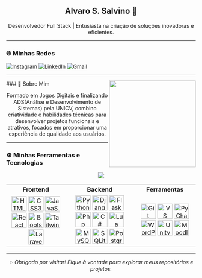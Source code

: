 <div align="center">
    <h2>Alvaro S. Salvino 👋</h2>
    <p>Desenvolvedor Full Stack | Entusiasta na criação de soluções inovadoras e eficientes.</p>
</div>

---
### 🌐 Minhas Redes
[![Instagram](https://img.shields.io/badge/Instagram-E4405F?style=for-the-badge&logo=instagram&logoColor=white)](https://instagram.com/alvaro_salvino)
[![LinkedIn](https://img.shields.io/badge/LinkedIn-0077B5?style=for-the-badge&logo=linkedin&logoColor=white)](www.linkedin.com/in/alvaro-salvino)
[![Gmail](https://img.shields.io/badge/Gmail-D14836?style=for-the-badge&logo=gmail&logoColor=white)](mailto:alvaro.salvino@gmail.com)

---
<img align='right' src="https://media.giphy.com/media/kdddIq6rZJIEbHVlHk/giphy.gif" width="230">
### 🚀 Sobre Mim
<div align="center">
    <p>Formado em Jogos Digitais e finalizando ADS(Análise e Desenvolvimento de Sistemas) pela UNICV, combino criatividade e habilidades técnicas para desenvolver projetos funcionais e atrativos, focados em proporcionar uma experiência de qualidade aos usuários.</p>    
</div>

---

### ⚙️ Minhas Ferramentas e Tecnologias
<p align="center">
  <a href="https://github.com/AlvaroSalvino/">
    <img align="center" src="https://github-readme-stats.vercel.app/api?username=AlvaroSalvino&show_icons=true&theme=gotham&count_private=true&hide_title=true" />
  </a>
</p>
<div align="center">
    <table>
        <tr>
            <td align="center"><strong>Frontend</strong></td>
            <td align="center"><strong>Backend</strong></td>
            <td align="center"><strong>Ferramentas</strong></td>
        </tr>
        <tr>
            <td align="center">
                <img src="https://cdn.jsdelivr.net/gh/devicons/devicon/icons/html5/html5-original.svg" width="40" title="HTML5" />
                <img src="https://cdn.jsdelivr.net/gh/devicons/devicon/icons/css3/css3-original.svg" width="40" title="CSS3" />
                <img src="https://cdn.jsdelivr.net/gh/devicons/devicon/icons/javascript/javascript-original.svg" width="40" title="JavaScript" />
                <img src="https://cdn.jsdelivr.net/gh/devicons/devicon/icons/react/react-original.svg" width="40" title="React" />
                <img src="https://cdn.jsdelivr.net/gh/devicons/devicon/icons/bootstrap/bootstrap-original.svg" width="40" title="Bootstrap" />
                <img src="https://cdn.jsdelivr.net/gh/devicons/devicon@latest/icons/tailwindcss/tailwindcss-original.svg" width="40" title="Tailwind" />
                <img src="https://cdn.jsdelivr.net/gh/devicons/devicon@latest/icons/laravel/laravel-original.svg" width="40" title="Laravel" />
            </td>
            <td align="center">
                <img src="https://cdn.jsdelivr.net/gh/devicons/devicon/icons/python/python-original.svg" width="40" title="Python" />
                <img src="https://cdn.jsdelivr.net/gh/devicons/devicon/icons/django/django-plain.svg" width="40" title="Django" />
                <img src="https://cdn.jsdelivr.net/gh/devicons/devicon/icons/flask/flask-original.svg" width="40" title="Flask" />
                <img src="https://cdn.jsdelivr.net/gh/devicons/devicon@latest/icons/php/php-original.svg" width="40" title="Php" />
                <img src="https://cdn.jsdelivr.net/gh/devicons/devicon@latest/icons/csharp/csharp-original.svg" width="40" title="C#" />
                <img src="https://cdn.jsdelivr.net/gh/devicons/devicon@latest/icons/lua/lua-original.svg" width="40" title="Lua" />
                <img src="https://cdn.jsdelivr.net/gh/devicons/devicon/icons/mysql/mysql-original.svg" width="40" title="MySQL" />
                <img src="https://cdn.jsdelivr.net/gh/devicons/devicon/icons/sqlite/sqlite-original.svg" width="40" title="SQLite" />
                <img src="https://cdn.jsdelivr.net/gh/devicons/devicon/icons/postgresql/postgresql-original.svg" width="40" title="PostgreSQL" />
            </td>
            <td align="center">
                <img src="https://cdn.jsdelivr.net/gh/devicons/devicon/icons/git/git-original.svg" width="40" title="Git" />
                <img src="https://cdn.jsdelivr.net/gh/devicons/devicon/icons/vscode/vscode-original.svg" width="40" title="VS Code" />
                <img src="https://cdn.jsdelivr.net/gh/devicons/devicon/icons/pycharm/pycharm-original.svg" width="40" title="PyCharm" />
                <img src="https://cdn.jsdelivr.net/gh/devicons/devicon/icons/wordpress/wordpress-plain.svg" width="40" title="WordPress" />
                <img src="https://cdn.jsdelivr.net/gh/devicons/devicon@latest/icons/unity/unity-original.svg" width="40" title="Unity" />
                <img src="https://cdn.jsdelivr.net/gh/devicons/devicon@latest/icons/moodle/moodle-original.svg" width="40" title="Moodle" />
            </td>
        </tr>
    </table>
</div>

---

<div align="center">
    <em>✨ Obrigado por visitar! Fique à vontade para explorar meus repositórios e projetos.</em>
</div>
